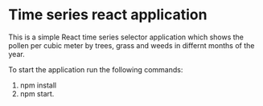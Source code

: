 # Time series react application

This is a simple React time series selector application which shows the pollen per cubic meter by trees, grass and weeds in differnt months of the year.

To start the application run the following commands:
1) npm install
2) npm start.  
